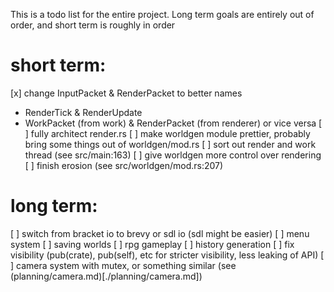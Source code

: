 This is a todo list for the entire project. Long term goals are entirely out of order, and short term is roughly in order


# short term: 
 [x] change InputPacket & RenderPacket to better names
   - RenderTick & RenderUpdate 
   - WorkPacket (from work) & RenderPacket (from renderer) or vice versa
 [ ] fully architect render.rs
 [ ] make worldgen module prettier, probably bring some things out of worldgen/mod.rs
 [ ] sort out render and work thread (see src/main:163)
 [ ] give worldgen more control over rendering
 [ ] finish erosion (see src/worldgen/mod.rs:207)

 # long term:
 [ ] switch from bracket io to brevy or sdl io (sdl might be easier) 
 [ ] menu system
 [ ] saving worlds
 [ ] rpg gameplay
 [ ] history generation
 [ ] fix visibility \(pub\(crate), pub\(self), etc for stricter visibility, less leaking of API)
 [ ] camera system with mutex, or something similar \(see (planning/camera.md)[./planning/camera.md])
 
